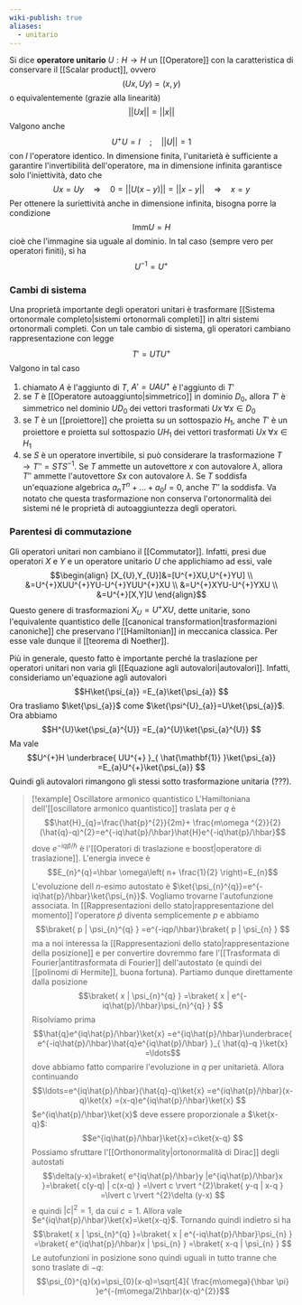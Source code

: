 ```yaml
---
wiki-publish: true
aliases:
  - unitario
---
```

Si dice **operatore unitario** $U:H \rightarrow H$ un [[Operatore]] con la caratteristica di conservare il [[Scalar product]], ovvero
$$(Ux,Uy)=(x,y)$$
o equivalentemente (grazie alla linearità)
$$||Ux||=||x||$$
Valgono anche
$$U^{+}U=I\quad;\quad||U||=1$$
con $I$ l'operatore identico. In dimensione finita, l'unitarietà è sufficiente a garantire l'invertibilità dell'operatore, ma in dimensione infinita garantisce solo l'iniettività, dato che
$$Ux=Uy \quad \Rightarrow \quad 0=||U(x-y)||=||x-y|| \quad \Rightarrow \quad x=y$$
Per ottenere la suriettività anche in dimensione infinita, bisogna porre la condizione
$$\text{Imm}U=H$$
cioè che l'immagine sia uguale al dominio. In tal caso (sempre vero per operatori finiti), si ha
$$U^{-1}=U^{+}$$
### Cambi di sistema
Una proprietà importante degli operatori unitari è trasformare [[Sistema ortonormale completo|sistemi ortonormali completi]] in altri sistemi ortonormali completi. Con un tale cambio di sistema, gli operatori cambiano rappresentazione con legge
$$T'=UTU^{+}$$
Valgono in tal caso
1. chiamato $A$ è l'aggiunto di $T$, $A'=UAU^{+}$ è l'aggiunto di $T'$
2. se $T$ è [[Operatore autoaggiunto|simmetrico]] in dominio $D_{0}$, allora $T'$ è simmetrico nel dominio $UD_{0}$ dei vettori trasformati $Ux\;\forall x\in D_{0}$
3. se $T$ è un [[proiettore]] che proietta su un sottospazio $H_{1}$, anche $T'$ è un proiettore e proietta sul sottospazio $UH_{1}$ dei vettori trasformati $Ux\;\forall x\in H_{1}$
4. se $S$ è un operatore invertibile, si può considerare la trasformazione $T \rightarrow T''=STS^{-1}$. Se $T$ ammette un autovettore $x$ con autovalore $\lambda$, allora $T''$ ammette l'autovettore $Sx$ con autovalore $\lambda$. Se $T$ soddisfa un'equazione algebrica $a_{n}T^{n}+\ldots+a_{0}I=0$, anche $T''$ la soddisfa. Va notato che questa trasformazione non conserva l'ortonormalità dei sistemi né le proprietà di autoaggiuntezza degli operatori.
### Parentesi di commutazione
Gli operatori unitari non cambiano il [[Commutator]]. Infatti, presi due operatori $X$ e $Y$ e un operatore unitario $U$ che applichiamo ad essi, vale
$$\begin{align}
[X_{U},Y_{U}]&=[U^{+}XU,U^{+}YU] \\
&=U^{+}XUU^{+}YU-U^{+}YUU^{+}XU \\
&=U^{+}XYU-U^{+}YXU \\
&=U^{+}[X,Y]U
\end{align}$$
Questo genere di trasformazioni $X_{U}=U^{+}XU$, dette unitarie, sono l'equivalente quantistico delle [[canonical transformation|trasformazioni canoniche]] che preservano l'[[Hamiltonian]] in meccanica classica. Per esse vale dunque il [[teorema di Noether]].

Più in generale, questo fatto è importante perché la traslazione per operatori unitari non varia gli [[Equazione agli autovalori|autovalori]]. Infatti, consideriamo un'equazione agli autovalori
$$H\ket{\psi_{a}} =E_{a}\ket{\psi_{a}} $$
Ora trasliamo $\ket{\psi_{a}}$ come $\ket{\psi^{U}_{a}}=U\ket{\psi_{a}}$. Ora abbiamo
$$H^{U}\ket{\psi_{a}^{U}} =E_{a}^{U}\ket{\psi_{a}^{U}} $$
Ma vale
$$U^{+}H \underbrace{ UU^{+} }_{ \hat{\mathbf{1}} }\ket{\psi_{a}} =E_{a}U^{+}\ket{\psi_{a}} $$
Quindi gli autovalori rimangono gli stessi sotto trasformazione unitaria (???).

> [!example] Oscillatore armonico quantistico
> L'Hamiltoniana dell'[[oscillatore armonico quantistico]] traslata per $q$ è
> $$\hat{H}_{q}=\frac{\hat{p}^{2}}{2m}+ \frac{m\omega ^{2}}{2}(\hat{q}-q)^{2}=e^{-iq\hat{p}/\hbar}\hat{H}e^{-iq\hat{p}/\hbar}$$
> dove $e^{-iq \hat{p}/\hbar}$ è l'[[Operatori di traslazione e boost|operatore di traslazione]]. L'energia invece è
> $$E_{n}^{q}=\hbar \omega\left( n+ \frac{1}{2} \right)=E_{n}$$
> L'evoluzione dell $n$-esimo autostato è $\ket{\psi_{n}^{q}}=e^{-iq\hat{p}/\hbar}\ket{\psi_{n}}$. Vogliamo trovarne l'autofunzione associata. In [[Rappresentazioni dello stato|rappresentazione del momento]] l'operatore $\hat{p}$ diventa semplicemente $p$ e abbiamo
> $$\braket{ p | \psi_{n}^{q} } =e^{-iqp/\hbar}\braket{ p | \psi_{n} } $$
> ma a noi interessa la [[Rappresentazioni dello stato|rappresentazione della posizione]] e per convertire dovremmo fare l'[[Trasformata di Fourier|antitrasformata di Fourier]] dell'autostato (e quindi dei [[polinomi di Hermite]], buona fortuna). Partiamo dunque direttamente dalla posizione
> $$\braket{ x | \psi_{n}^{q} } =\braket{ x | e^{-iq\hat{p}/\hbar}\psi_{n}^{q} } $$
> Risolviamo prima
> $$\hat{q}e^{iq\hat{p}/\hbar}\ket{x} =e^{iq\hat{p}/\hbar}\underbrace{ e^{-iq\hat{p}/\hbar}\hat{q}e^{iq\hat{p}/\hbar} }_{ \hat{q}-q }\ket{x} =\ldots$$
> dove abbiamo fatto comparire l'evoluzione in $q$ per unitarietà. Allora continuando
> $$\ldots=e^{iq\hat{p}/\hbar}(\hat{q}-q)\ket{x} =e^{iq\hat{p}/\hbar}(x-q)\ket{x} =(x-q)e^{iq\hat{p}/\hbar}\ket{x} $$
> $e^{iq\hat{p}/\hbar}\ket{x}$ deve essere proporzionale a $\ket{x-q}$:
> $$e^{iq\hat{p}/\hbar}\ket{x}=c\ket{x-q} $$
> Possiamo sfruttare l'[[Orthonormality|ortonormalità di Dirac]] degli autostati
> $$\delta(y-x)=\braket{ e^{iq\hat{p}/\hbar}y |e^{iq\hat{p}/\hbar}x  }=\braket{ c(y-q) | c(x-q) } =\lvert c \rvert ^{2}\braket{ y-q | x-q } =\lvert c \rvert ^{2}\delta (y-x) $$
> e quindi $\lvert c \rvert^{2}=1$, da cui $c=1$. Allora vale $e^{iq\hat{p}/\hbar}\ket{x}=\ket{x-q}$. Tornando quindi indietro si ha
> $$\braket{ x | \psi_{n}^{q} }=\braket{ x | e^{-iq\hat{p}/\hbar}\psi_{n} }  =\braket{ e^{iq\hat{p}/\hbar}x | \psi_{n} } =\braket{ x-q | \psi_{n} } $$
> Le autofunzioni in posizione sono quindi uguali in tutto tranne che sono traslate di $-q$:
> $$\psi_{0}^{q}(x)=\psi_{0}(x-q)=\sqrt[4]{ \frac{m\omega}{\hbar \pi} }e^{-(m\omega/2\hbar)(x-q)^{2}}$$
